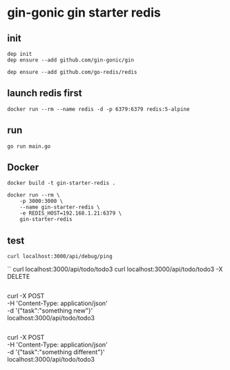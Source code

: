 # gin-gonic gin starter redis

## init

```
dep init
dep ensure --add github.com/gin-gonic/gin

dep ensure --add github.com/go-redis/redis
```

## launch redis first

```docker run --rm --name redis -d -p 6379:6379 redis:5-alpine```

## run

```
go run main.go
```

## Docker

```docker build -t gin-starter-redis .```

```
docker run --rm \
    -p 3000:3000 \
    --name gin-starter-redis \
    -e REDIS_HOST=192.168.1.21:6379 \
    gin-starter-redis
```

## test

````
curl localhost:3000/api/debug/ping
````

``
curl localhost:3000/api/todo/todo3
curl localhost:3000/api/todo/todo3 -X DELETE
```

```
curl -X POST \
    -H 'Content-Type: application/json' \
    -d '{"task":"something new"}' \
    localhost:3000/api/todo/todo3
```

```
curl -X POST \
    -H 'Content-Type: application/json' \
    -d '{"task":"something different"}' \
    localhost:3000/api/todo/todo3
```